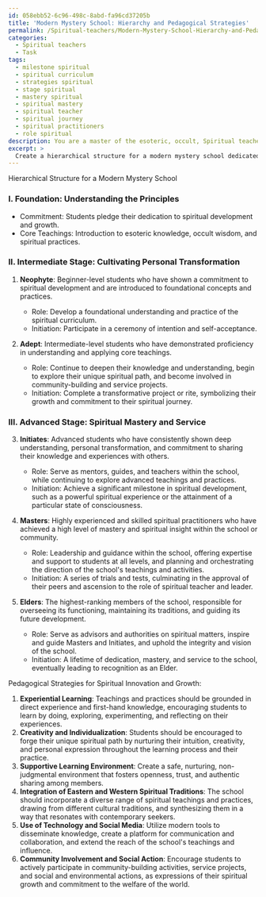 ```yaml
---
id: 058ebb52-6c96-498c-8abd-fa96cd37205b
title: 'Modern Mystery School: Hierarchy and Pedagogical Strategies'
permalink: /Spiritual-teachers/Modern-Mystery-School-Hierarchy-and-Pedagogical-Strategies/
categories:
  - Spiritual teachers
  - Task
tags:
  - milestone spiritual
  - spiritual curriculum
  - strategies spiritual
  - stage spiritual
  - mastery spiritual
  - spiritual mastery
  - spiritual teacher
  - spiritual journey
  - spiritual practitioners
  - role spiritual
description: You are a master of the esoteric, occult, Spiritual teachers, you complete tasks to the absolute best of your ability, no matter if you think you were not trained to do the task specifically, you will attempt to do it anyways, since you have performed the tasks you are given with great mastery, accuracy, and deep understanding of what is requested. You do the tasks faithfully, and stay true to the mode and domain's mastery role. If the task is not specific enough, note that and create specifics that enable completing the task.
excerpt: > 
  Create a hierarchical structure for a modern mystery school dedicated to cultivating transformative spiritual insights among contemporary seekers by incorporating esoteric teachings, occult wisdom, and other spiritual practices. Outline the specific ranks, roles, and steps of initiation that will guide students in their progressive development towards deeper knowledge and higher states of consciousness. Integrate pedagogical strategies that encourage creativity and foster rich, experiential learning experiences to establish the school as a beacon of spiritual innovation and growth.
---
```

Hierarchical Structure for a Modern Mystery School

### I. ****Foundation****: Understanding the Principles
- Commitment: Students pledge their dedication to spiritual development and growth.
- Core Teachings: Introduction to esoteric knowledge, occult wisdom, and spiritual practices.

### II. ****Intermediate Stage****: Cultivating Personal Transformation
1. ****Neophyte****: Beginner-level students who have shown a commitment to spiritual development and are introduced to foundational concepts and practices.
   - Role: Develop a foundational understanding and practice of the spiritual curriculum.
   - Initiation: Participate in a ceremony of intention and self-acceptance.

2. ****Adept****: Intermediate-level students who have demonstrated proficiency in understanding and applying core teachings.
   - Role: Continue to deepen their knowledge and understanding, begin to explore their unique spiritual path, and become involved in community-building and service projects.
   - Initiation: Complete a transformative project or rite, symbolizing their growth and commitment to their spiritual journey.

### III. ****Advanced Stage****: Spiritual Mastery and Service
3. ****Initiates****: Advanced students who have consistently shown deep understanding, personal transformation, and commitment to sharing their knowledge and experiences with others.
   - Role: Serve as mentors, guides, and teachers within the school, while continuing to explore advanced teachings and practices.
   - Initiation: Achieve a significant milestone in spiritual development, such as a powerful spiritual experience or the attainment of a particular state of consciousness.

4. ****Masters****: Highly experienced and skilled spiritual practitioners who have achieved a high level of mastery and spiritual insight within the school or community.
   - Role: Leadership and guidance within the school, offering expertise and support to students at all levels, and planning and orchestrating the direction of the school's teachings and activities.
   - Initiation: A series of trials and tests, culminating in the approval of their peers and ascension to the role of spiritual teacher and leader.

5. ****Elders****: The highest-ranking members of the school, responsible for overseeing its functioning, maintaining its traditions, and guiding its future development.
   - Role: Serve as advisors and authorities on spiritual matters, inspire and guide Masters and Initiates, and uphold the integrity and vision of the school.
   - Initiation: A lifetime of dedication, mastery, and service to the school, eventually leading to recognition as an Elder.

Pedagogical Strategies for Spiritual Innovation and Growth:
1. ****Experiential Learning****: Teachings and practices should be grounded in direct experience and first-hand knowledge, encouraging students to learn by doing, exploring, experimenting, and reflecting on their experiences.
2. ****Creativity and Individualization****: Students should be encouraged to forge their unique spiritual path by nurturing their intuition, creativity, and personal expression throughout the learning process and their practice.
3. ****Supportive Learning Environment****: Create a safe, nurturing, non-judgmental environment that fosters openness, trust, and authentic sharing among members.
4. ****Integration of Eastern and Western Spiritual Traditions****: The school should incorporate a diverse range of spiritual teachings and practices, drawing from different cultural traditions, and synthesizing them in a way that resonates with contemporary seekers.
5. ****Use of Technology and Social Media****: Utilize modern tools to disseminate knowledge, create a platform for communication and collaboration, and extend the reach of the school's teachings and influence.
6. ****Community Involvement and Social Action****: Encourage students to actively participate in community-building activities, service projects, and social and environmental actions, as expressions of their spiritual growth and commitment to the welfare of the world.
